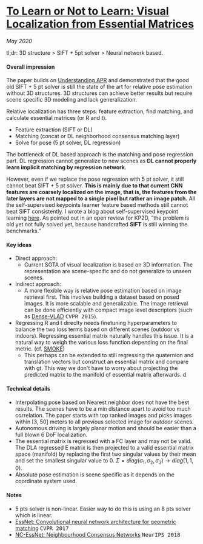 # [To Learn or Not to Learn: Visual Localization from Essential Matrices](https://arxiv.org/abs/1908.01293)

_May 2020_

tl;dr:  3D structure > SIFT + 5pt solver > Neural network based.

#### Overall impression
The paper builds on [Understanding APR](understanding_apr.md) and demonstrated that the good old SIFT + 5 pt solver is still the state of the art for relative pose estimation without 3D structures. 3D structures can achieve better results but require scene specific 3D modeling and lack generalization. 

Relative localization has three steps: feature extraction, find matching, and calculate essential matrices (or R and t).

- Feature extraction (SIFT or DL)
- Matching (concat or DL neighborhood consensus matching layer)
- Solve for pose (5 pt solver, DL regression)

The bottleneck of DL based approach is the matching and pose regression part. DL regression cannot generalize to new scenes as **DL cannot properly learn implicit matching by regression network**. 

However, even if we replace the pose regression with 5 pt solver, it still cannot beat SIFT + 5 pt solver. **This is mainly due to that current CNN features are coarsely localized on the image, that is, the features from the later layers are not mapped to a single pixel but rather an image patch.** All the self-supervised keypoints learner feature based methods still cannot beat SIFT consistently. I wrote a blog about self-supervised keypoint learning [here](https://towardsdatascience.com/self-supervised-keypoint-learning-aade18081fc3). As pointed out in an open review for KP2D, “the problem is old yet not fully solved yet, because handcrafted **SIFT** is still winning the benchmarks.”


#### Key ideas
- Direct approach:
	- Current SOTA of visual localization is based on 3D information. The representation are scene-specific and do not generalize to unseen scenes. 
- Indirect approach:
	- A more flexible way is relative pose estimation based on image retrieval first. This involves building a dataset based on posed images. It is more scalable and generalizable. The image retrieval can be done efficiently with compact image level descriptors (such as [Dense-VLAD](http://openaccess.thecvf.com/content_cvpr_2015/papers/Torii_247_Place_Recognition_2015_CVPR_paper.pdf) <kbd>CVPR 2015</kbd>). 
- Regressing R and t direclty needs finetuning hyperparameters to balance the two loss terms based on different scenes (outdoor vs indoors). Regressing essential matrix naturally handles this issue. It is a natural way to weigh the various loss function depending on the final metric. (cf. [SMOKE](smoke.md))
	- This perhaps can be extended to still regressing the quaternion and translation vectors but construct an essential matrix and compare with gt. This way we don't have to worry about projecting the predicted matrix to the manifold of essential matrix afterwards. d

#### Technical details
- Interpolating pose based on Nearest neighbor does not have the best results. The scenes have to be a min distance apart to avoid too much correlation. The paper starts with top ranked images and picks images within [3, 50] meters to all previous selected image for *outdoor* scenes. 
- Autonomous driving is largely planar motion and should be easier than a full blown 6 DoF localization.
- The essential matrix is regressed with a FC layer and may not be valid. The DLA regressed E matrix is then projected to a valid essential matrix space (manifold) by replacing the first two singular values by their mean and set the smallest singular value to 0. $\Sigma = diag(\sigma_1, \sigma_2, \sigma_3) \rightarrow diag(1, 1, 0)$. 
- Absolute pose estimation is scene specific as it depends on the coordinate system used. 

#### Notes
- 5 pts solver is non-linear. Easier way to do this is using an 8 pts solver which is linear. 
- [EssNet: Convolutional neural network architecture for geometric matching](https://arxiv.org/abs/1703.05593) <kbd>CVPR 2017</kbd>
- [NC-EssNet: Neighbourhood Consensus Networks](https://arxiv.org/abs/1810.10510) <kbd>NeurIPS 2018</kbd>
